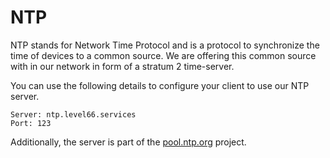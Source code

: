 # NTP
NTP stands for Network Time Protocol and is a protocol to synchronize the time of devices to a common source.
We are offering this common source with in our network in form of a stratum 2 time-server.

You can use the following details to configure your client to use our NTP server.

```
Server: ntp.level66.services
Port: 123
```

Additionally, the server is part of the [pool.ntp.org](https://www.ntppool.org/a/level66network) project.
